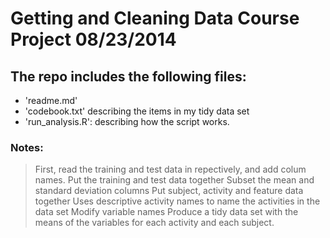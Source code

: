 
Getting and Cleaning Data Course Project
08/23/2014
========================================



The repo includes the following files:
--------------------------------------
- 'readme.md'
- 'codebook.txt' describing the items in my tidy data set
- 'run_analysis.R':  describing how the script works.


### Notes: 


> First, read the training and test data in repectively, and add colum names.
> Put the training and test data together
> Subset the mean and standard deviation columns 
> Put subject, activity and feature data together
> Uses descriptive activity names to name the activities in the data set
> Modify variable names
> Produce a tidy data set with the means of the variables for each activity and each subject.

    

